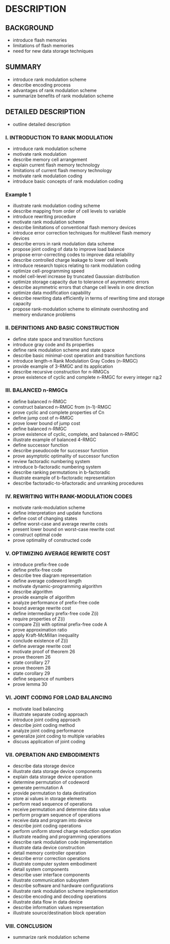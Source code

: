 # DESCRIPTION

## BACKGROUND

- introduce flash memories
- limitations of flash memories
- need for new data storage techniques

## SUMMARY

- introduce rank modulation scheme
- describe encoding process
- advantages of rank modulation scheme
- summarize benefits of rank modulation scheme

## DETAILED DESCRIPTION

- outline detailed description

### I. INTRODUCTION TO RANK MODULATION

- introduce rank modulation scheme
- motivate rank modulation
- describe memory cell arrangement
- explain current flash memory technology
- limitations of current flash memory technology
- motivate rank modulation coding
- introduce basic concepts of rank modulation coding

### Example 1

- illustrate rank modulation coding scheme
- describe mapping from order of cell levels to variable
- introduce rewriting procedure
- motivate rank modulation scheme
- describe limitations of conventional flash memory devices
- introduce error correction techniques for multilevel flash memory devices
- describe errors in rank modulation data scheme
- propose joint coding of data to improve load balance
- propose error-correcting codes to improve data reliability
- describe controlled charge leakage to lower cell levels
- introduce research topics relating to rank modulation coding
- optimize cell-programming speed
- model cell-level increase by truncated Gaussian distribution
- optimize storage capacity due to tolerance of asymmetric errors
- describe asymmetric errors that change cell levels in one direction
- optimize data modification capability
- describe rewriting data efficiently in terms of rewriting time and storage capacity
- propose rank-modulation scheme to eliminate overshooting and memory endurance problems

### II. DEFINITIONS AND BASIC CONSTRUCTION

- define state space and transition functions
- introduce gray code and its properties
- define rank modulation scheme and state space
- describe basic minimal-cost operation and transition functions
- introduce length-n Rank Modulation Gray Codes (n-RMGC)
- provide example of 3-RMGC and its application
- describe recursive construction for n-RMGCs
- prove existence of cyclic and complete n-RMGC for every integer n≧2

### III. BALANCED n-RMGCs

- define balanced n-RMGC
- construct balanced n-RMGC from (n-1)-RMGC
- prove cyclic and complete properties of Cn
- define jump cost of n-RMGC
- prove lower bound of jump cost
- define balanced n-RMGC
- prove existence of cyclic, complete, and balanced n-RMGC
- illustrate example of balanced 4-RMGC
- define successor function
- describe pseudocode for successor function
- prove asymptotic optimality of successor function
- review factoradic numbering system
- introduce b-factoradic numbering system
- describe ranking permutations in b-factoradic
- illustrate example of b-factoradic representation
- describe factoradic-to-bfactoradic and unranking procedures

### IV. REWRITING WITH RANK-MODULATION CODES

- motivate rank-modulation scheme
- define interpretation and update functions
- define cost of changing states
- define worst-case and average rewrite costs
- present lower bound on worst-case rewrite cost
- construct optimal code
- prove optimality of constructed code

### V. OPTIMIZING AVERAGE REWRITE COST

- introduce prefix-free code
- define prefix-free code
- describe tree diagram representation
- define average codeword length
- motivate dynamic-programming algorithm
- describe algorithm
- provide example of algorithm
- analyze performance of prefix-free code
- bound average rewrite cost
- define intermediary prefix-free code Z(i)
- require properties of Z(i)
- compare Z(i) with optimal prefix-free code A
- prove approximation ratio
- apply Kraft-McMillan inequality
- conclude existence of Z(i)
- define average rewrite cost
- motivate proof of theorem 26
- prove theorem 26
- state corollary 27
- prove theorem 28
- state corollary 29
- define sequence of numbers
- prove lemma 30

### VI. JOINT CODING FOR LOAD BALANCING

- motivate load balancing
- illustrate separate coding approach
- introduce joint coding approach
- describe joint coding method
- analyze joint coding performance
- generalize joint coding to multiple variables
- discuss application of joint coding

### VII. OPERATION AND EMBODIMENTS

- describe data storage device
- illustrate data storage device components
- explain data storage device operation
- determine permutation of codeword
- generate permutation A
- provide permutation to data destination
- store ai values in storage elements
- perform read sequence of operations
- receive permutation and determine data value
- perform program sequence of operations
- receive data and program into device
- describe joint coding operations
- perform uniform stored charge reduction operation
- illustrate reading and programming operations
- describe rank modulation code implementation
- illustrate data device construction
- detail memory controller operation
- describe error correction operations
- illustrate computer system embodiment
- detail system components
- describe user interface components
- illustrate communication subsystem
- describe software and hardware configurations
- illustrate rank modulation scheme implementation
- describe encoding and decoding operations
- illustrate data flow in data device
- describe information values representation
- illustrate source/destination block operation

### VIII. CONCLUSION

- summarize rank modulation scheme

